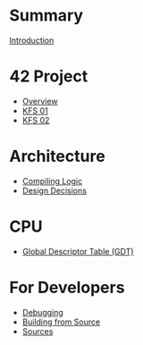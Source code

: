 # Summary

[Introduction](README.md)

# 42 Project

- [Overview](project/overview.md)
- [KFS 01](project/kfs_01.md)
- [KFS 02](project/kfs_02.md)
<!--- [KFS 03](project/kfs_03.md)-->

# Architecture

<!--- [System Overview](architecture/overview.md)-->
- [Compiling Logic](architecture/compiling.md)
- [Design Decisions](architecture/design.md)
<!--- [Rust & Me](architecture/rust.md)-->

# CPU

- [Global Descriptor Table (GDT)](cpu/gdt.md)

# For Developers

- [Debugging](developers/debug.md)
- [Building from Source](developers/building.md)
- [Sources](developers/sources.md)
